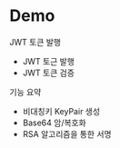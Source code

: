 # Demo
JWT 토큰 발행

* JWT 토근 발행
* JWT 토큰 검증

기능 요약
- 비대칭키 KeyPair 생성
- Base64 암/복호화
- RSA 알고리즘을 통한 서명

